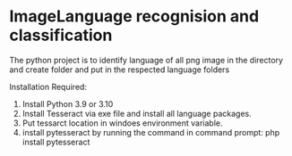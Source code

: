# ImageLanguage recognision and classification
The python project is to identify language of all png image in the directory and create folder and put in the respected language folders

Installation Required:
1. Install Python 3.9 or 3.10 
2. Install Tesseract via exe file and install all language packages.
3. Put tessarct location in windoes environment variable.
3. install pytesseract by running the command in command prompt: php install pytesseract

